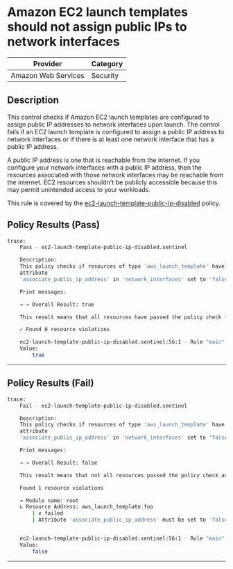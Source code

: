# Amazon EC2 launch templates should not assign public IPs to network interfaces

| Provider            | Category  |
| ------------------- | --------  |
| Amazon Web Services |  Security |

## Description

This control checks if Amazon EC2 launch templates are configured to assign public IP addresses to network interfaces upon launch. The control fails if an EC2 launch template is configured to assign a public IP address to network interfaces or if there is at least one network interface that has a public IP address.

A public IP address is one that is reachable from the internet. If you configure your network interfaces with a public IP address, then the resources associated with those network interfaces may be reachable from the internet. EC2 resources shouldn't be publicly accessible because this may permit unintended access to your workloads.

This rule is covered by the [ec2-launch-template-public-ip-disabled](../../policies/ec2/ec2-launch-template-public-ip-disabled.sentinel) policy.

## Policy Results (Pass)

```bash
trace:
    Pass - ec2-launch-template-public-ip-disabled.sentinel

    Description:
    This policy checks if resources of type 'aws_launch_template' have the
    attribute
    'associate_public_ip_address' in 'network_interfaces' set to 'false'

    Print messages:

    → → Overall Result: true

    This result means that all resources have passed the policy check for the policy ec2-launch-template-public-ip-disabled.

    ✓ Found 0 resource violations

    ec2-launch-template-public-ip-disabled.sentinel:56:1 - Rule "main"
    Value:
        true
```

---

## Policy Results (Fail)

```bash
trace:
    Fail - ec2-launch-template-public-ip-disabled.sentinel

    Description:
    This policy checks if resources of type 'aws_launch_template' have the
    attribute
    'associate_public_ip_address' in 'network_interfaces' set to 'false'

    Print messages:

    → → Overall Result: false

    This result means that not all resources passed the policy check and the protected behavior is not allowed for the policy ec2-launch-template-public-ip-disabled.

    Found 1 resource violations

    → Module name: root
    ↳ Resource Address: aws_launch_template.foo
        | ✗ failed
        | Attribute 'associate_public_ip_address' must be set to 'false' in 'network_interfaces' for 'aws_launch_template' resources. Refer to https://docs.aws.amazon.com/securityhub/latest/userguide/ec2-controls.html#ec2-25 for more details.


    ec2-launch-template-public-ip-disabled.sentinel:56:1 - Rule "main"
    Value:
        false
```

---
